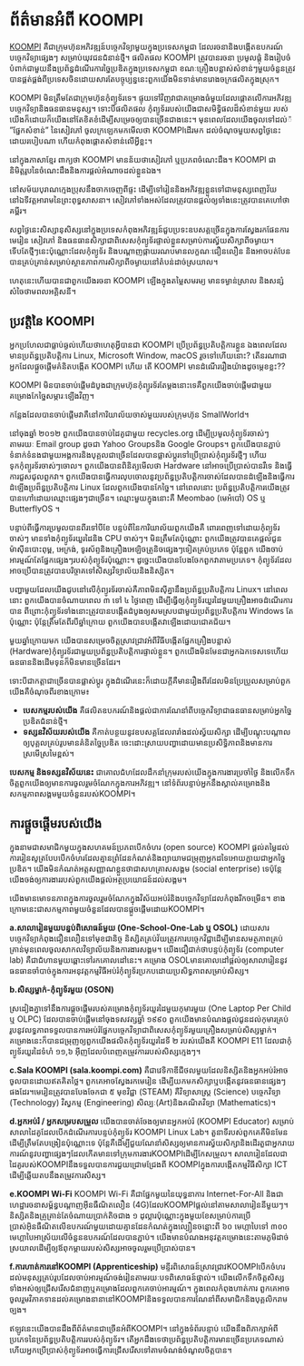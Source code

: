 # ព័ត៌មានអំពី KOOMPI

[KOOMPI](https://koompi.com/) គឺជាក្រុមហ៊ុនអភិវឌ្ឍន៍បច្ចេកវិទ្យាមួយក្នុងប្រទេសកម្ពុជា ដែលរចនានិងបង្កើតឧបករណ៍បច្ចេកវិទ្យាផ្សេងៗ សម្រាប់យុវជនជំនាន់ថ្មី។
ផលិតផល KOOMPI ត្រូវបានរចនា ប្រមូលផ្តុំ និងរៀបចំបំពាក់ជាមួយនឹងប្រព័ន្ធដំណើរការច្នៃប្រឌិតក្នុងប្រទេសកម្ពុជា ខណៈគ្រឿងបន្លាស់សំខាន់ៗមួយចំនួនត្រូវបានផ្គត់ផ្គង់ពីប្រទេសចិនដោយសារតែបច្ចុប្បន្ននេះពួកយើងមិនទាន់មានរោងចក្រផលិតក្នុងស្រុក។

KOOMPI មិនត្រឹមតែជាក្រុមហ៊ុនកុំព្យូទ័រទេ។ ផ្ទុយទៅវិញវាជាគម្រោងធំមួយដែលផ្តោតលើការអភិវឌ្ឍបច្ចេកវិទ្យានិងធនធានមនុស្ស។ ទោះបីផលិតផល កំុព្យូទ័ររបស់យើងជាសមិទ្ធិផលដ៏សំខាន់មួយ របស់យើងក៏ដោយក៏យើងនៅតែខិតខំដើម្បីសម្រេចឲ្យបានច្រើនជាងនេះ។ មុនពេលដែលយើងចូលទៅដល់៉ ”ផ្នែកសំខាន់” នៃសៀវភៅ ចូលក្រឡេកមកមើលថា KOOMPIដើរមក ដល់ចំណុចមួយសព្វថ្ងៃនេះដោយរបៀបណា ហើយកំពុងផ្តោតសំខាន់លើអ្វីខ្លះ។ 

នៅក្នុងភាសាខ្មែរ ពាក្យថា KOOMPI មានន័យថាសៀវភៅ ឬប្រភពចំណេះដឹង។ KOOMPI ជានិមិត្តរូបនៃចំណេះដឹងនិងការផ្តល់អំណាចដល់ខ្លួនឯង។

នៅសម័យបុរាណក្មេងប្រុសនឹងចាកចេញពីផ្ទះ ដើម្បីទៅរៀននិងអភិវឌ្ឍខ្លួនទៅជាមនុស្សពេញវ័យ នៅឯទីវត្តអារាមនៃព្រះពុទ្ធសាសនា។ សៀវភៅទាំងអស់ដែលត្រូវបានផ្តល់ឲ្យទាំងនេះត្រូវបានគេហៅថា គម្ពីរ។

សព្វថ្ងៃនេះសិស្សានុសិស្សនៅក្នុងប្រទេសកំពុងអភិវឌ្ឍន៍ជួបប្រទះឧបសគ្គច្រើនក្នុងការស្វែងរកផែនការមេរៀន សៀវភៅ និងធនធានសិក្សាជាពិសេសកុំព្យូទ័រផ្ទាល់ខ្លួនសម្រាប់ការស័្វយសិក្សាពីចម្ងាយ។
ទើបតែថ្មីៗនេះប៉ុណ្ណោះដែលកុំព្យូទ័រ និងបណ្តាញផ្កាយរណបមានលក្ខណៈជឿនលឿន និងអាចបត់បែនបានគ្រប់គ្រាន់សម្រាប់ស្ថានភាពការសិក្សាពីចម្ងាយនៅតំបន់ដាច់ស្រយាល។

ហេតុនេះហើយបានជាពួកយើងរចនា KOOMPI ឡើងក្នុងតម្លៃសមរម្យ មានទម្ងាន់ស្រាល និងសន្សំសំចៃថាមពលអគ្គិសនី។


<!-- ## [A Little History](#a_little_history) 
<span><a href="#a_little_history"><small>&#128279;</small></a></span>
<h2 id="a_little_history" style="cursor: pointer;">A Little History</h2>

-->
## ប្រវត្តិនៃ KOOMPI

អ្នកប្រហែលជាធ្លាប់ឆ្ងល់ហើយថាហេតុអ្វីបានជា KOOMPI ប្រើប្រព័ន្ធប្រតិបត្តិការខ្លួន ឯងពេលដែលមានប្រព័ន្ធប្រតិបតិ្តការ Linux, Microsoft Window, macOS រួចទៅហើយនោះ? តើនរណាជាអ្នកដែលផ្តួចផ្តើមគំនិតបង្កើត KOOMPI ហើយ តើ KOOMPI មានដំណើររឿងយ៉ាងដូចម្តេខខ្លះ?? 

KOOMPI មិនបានចាប់ផ្តើមដំបូងជាក្រុមហ៊ុនកំុព្យូរទ័រតែម្តងនោះទេគឺពួកយើងចាប់ផ្តើមជាមួយគម្រោងកែច្នៃសម្ភារៈឡើងវិញ។  

កន្លែងដែលបានចាប់ផ្តើមវាគឺនៅការិយាល័យចាស់មួយរបស់ក្រុមហ៊ុន SmallWorld។

នៅចុងឆ្នាំ ២០១២ ពួកយើងបានចាប់ដៃគូជាមួយ recycles.org ដើម្បីប្រមូលកុំព្យូទ័រចាស់ៗ តាមរយៈ Email group ដូចជា Yahoo Groupsនិង Google Groups។ ពួកយើងបានភ្ជាប់ទំនាក់ទំនងជាមួយអង្គការនិងបុគ្គលជាច្រើនដែលបានផ្លាស់ប្តូរទៅប្រើប្រាស់កំុព្យូរទ័រថ្មីៗ ហើយទុកកំុព្យូរទ័រចាស់ៗចោល។ ពួកយើងបានពិនិត្យមើលថា Hardware នៅអាចប្រើប្រាស់បានរឺទេ និងធ្វើការជួសជុលពួកវា។ ពួកយើងបានធ្វើការលុបចោលនូវប្រព័ន្ធប្រតិបតិ្តការចាស់ដែលបានដំឡើងនិងធ្វើការដំឡើងប្រព៏ន្ធប្រតិបត្តិការ Linux ដែលពួកយើងបានកែច្នៃ។ នៅពេលនោះ ប្រព័ន្ធប្រតិបតិ្តការយើងត្រូវបានហៅដោយឈ្មោះផ្សេងៗជាច្រើន។ ឈ្មោះមួយក្នុងនោះគឺ Meombao (មេអំបៅ) OS ឬ ButterflyOS ។

បន្ទាប់ពីធ្វើការប្រមូលបានពីរទៅបីខែ បន្ទប់ពីនៃការិយាល័យពួកយើងគឺ ពោរពេញទៅដោយកុំព្យូទ័រចាស់ៗ មានទាំងកុំព្យូទ័រយួរដៃនិង CPU ចាស់ៗ។ មិនត្រឹមតែប៉ុណ្ណោះ ពួកយើងត្រូវបានគេផ្តល់ជូនម៉ាស៊ីនបោះពុម្ព, អេក្រង់, ទូរស័ព្ទនិងគ្រឿងអេឡិចត្រូនិចផ្សេងៗទៀតគ្រប់ប្រភេទ ប៉ុន្តែពួក យើងចាប់អារម្មណ៍តែផ្នែកផ្សេងៗរបស់កុំព្យូទ័រប៉ុណ្ណោះ។ ដូច្នេះយើងបានបែងចែកពួកវាតាមប្រភេទ។ កុំព្យូទ័រដែលអាចប្រើបានត្រូវបានបរិច្ចាគទៅសិស្សវិទ្យាល័យនិងនិស្សិត។

បញ្ហាមួយដែលយើងជូបនៅលើកុំព្យូរទ័រចាស់គឺភាពមិនស៊ីគ្នានឹងប្រព័ន្ធប្រតិបត្តិការ Linux។ នៅពេលនោះ ពួកយើងបានចំណាយពេល ៣ ទៅ ៤ ថ្ងៃពេញ ដើម្បីធ្វើឲ្យកុំព្យូទ័រយួរដៃមួយគ្រឿងអាចដំណើរការបាន ពីព្រោះកុំព្យូទ័រទាំងនោះត្រូវបានបង្កើតដំបូងឲ្យសមស្របជាមួយប្រព័ន្ធប្រតិបតិ្តការ Windows តែប៉ុណ្ណោះ ប៉ុន្តែត្រឹមតែពីរបីឆ្នាំក្រោយ ពួកយើងបានបង្កើតវាឡើងដោយជោគជ័យ។ 

មួយឆ្នាំក្រោយមក យើងបានសម្រេចចិត្តស្រាវជ្រាវអំពីវិធីបង្កើតផ្នែកគ្រឿងបន្លាស់ (Hardware)កំុព្យូរទ័រជាមួយប្រព័ន្ធប្រតិបត្តិការផ្ទាល់ខ្លួន។ ពួកយើងមិនមែនជាអ្នកឯកទេសទេហើយធនធាននិងដើមទុនក៏មិនមានច្រើនដែរ។

ទោះបីជាកត្តាជាច្រើនបានផ្លាស់ប្តូរ ក្នុងដំណើរនេះក៏ដោយក្តីគឺមានរឿងពីរដែលមិនប្រែប្រួលសម្រាប់ពួកយើងគឺចំណុចពីរខាងក្រោម៖
- **បេសកម្មរបស់យើង** គឺផលិតឧបករណ៍និងផ្តល់ជាការណែនាំពីបច្ចេកវិទ្យាជាធនធានសម្រាប់អ្នកច្នៃប្រឌិតជំនាន់ថ្មី។
- **ទស្សនវិស័យរបស់យើង** គឺកាត់បន្ថយនូវឧបសគ្គដែលរារាំងដល់ស័្វយសិក្សា ដើម្បីបណ្តុះបណ្តាលឲ្យបុគ្គលគ្រប់រូបមានគំនិតច្នៃប្រឌិត ចេះដោះស្រាយបញ្ហាដោយមានប្រសិទ្ធិភាពនិងមានការស្រមើស្រមៃខ្ពស់។

**បេសកម្ម និងទស្សនវិស័យនេះ** ជាគោលជំហដែលដឹកនាំក្រុមរបស់យើងក្នុងការងារប្រចាំថ្ងៃ និងលើកទឹកចិត្តពួកយើងឲ្យមានការចូលរួមចំណែកក្នុងការអភិវឌ្ឍ។ នៅទំព័របន្ទាប់អ្នកនឹងស្គាល់គម្រោងនិងសកម្មភាពសង្គមមួយចំនួនរបស់KOOMPI។

## ការផ្តួចផ្តើមរបស់យើង
ក្នុងនាមជាសមាជិកមួយក្នុងសហគមន៍ប្រភពបើកចំហរ (open source) KOOMPI ផ្តល់តម្លៃដល់ការរៀនសូត្របែបបើកចំហរដែលគ្មានព្រំដែនកំណត់និងព្យាយាមជម្រុញអ្នកដទៃអោយក្លាយជាអ្នកច្នៃប្រឌិត។ យើងមិនកំណត់អត្តសញ្ញាណខ្លួនថាជាសហគ្រាសសង្គម (social enterprise) ទេប៉ុន្តែយើងចង់ឲ្យការងាររបស់ពួកយើងផ្តល់អត្ថប្រយោជន៍ដល់សង្គម។ 

យើងមានមោទនភាពក្នុងការចូលរួមចំណែកក្នុងវិស័យអប់រំនិងបច្ចេកវិទ្យាដែលកំពុងរីកចម្រើន។ ខាងក្រោមនេះជាសកម្មភាពមួយចំនួនដែលបានផ្តួចផ្តើមដោយKOOMPI។

**a.សាលារៀនមួយបន្ទប់ពិសោធន៍មួយ (One-School-One-Lab ឬ OSOL)**
 ដោយសារបច្ចេកវិទ្យាកំពុងជឿនលឿនទៅមុខជានិច្ច  និស្សិតគ្រប់វ័យត្រូវការបច្ចេកវិជ្ជាដើម្បីមានសមត្ថភាពគ្រប់គ្រាន់មុនពេលចូលសាកលវិទ្យាល័យនិងការងារសង្គម។ យើងជឿជាក់ថាបន្ទប់កុំព្យូទ័រ (computer lab) គឺជាជំហានមួយឆ្ពោះទៅរកគោលដៅនេះ។ គម្រោង OSOLមានគោលដៅផ្តល់ឲ្យសាលារៀននូវធនធានចាំបាច់ក្នុងការអនុវត្តកម្មវិធីអប់រំកុំព្យូទ័រប្រកបដោយប្រសិទ្ធភាពសម្រាប់សិស្ស។
 
**b.សិស្សម្នាក់-កុំព្យូទ័រមួយ (OSON)**

ស្រដៀងគ្នាទៅនឹងការផ្តួចផ្តើមរបស់គម្រោងកុំព្យូទ័រយួរដៃមួយកុមារមួយ (One Laptop Per Child ឬ OLPC) ដែលបានចាប់ផ្តើមនៅចុងទសវត្សឆ្នាំ ១៩៩០ ពួកយើងមានបំណងផ្តល់ជូនដល់កុមារគ្រប់រូបនូវលទ្ធភាពទទួលបានការអប់រំផ្នែកបច្ចេកវិទ្យាជាពិសេសកុំព្យូទ័រមួយគ្រឿងសម្រាប់សិស្សម្នាក់។ គម្រោងនេះក៏បានជម្រុញឲ្យពួកយើងផលិតកុំព្យូទ័រយួរដៃទី ២ របស់យើងគឺ KOOMPI E11 ដែលជាកុំព្យូទ័រយួរដៃទំហំ ១១,៦ អ៊ីញដែលបំពេញតម្រូវការរបស់សិស្សក្មេងៗ។
 
**c.Sala KOOMPI (sala.koompi.com)** គឺជាវេទិកាឌីជីថលមួយដែលនិស្សិតនិងអ្នកអប់រំអាចចូលបានដោយឥតគិតថ្លៃ។ ពួកគេអាចស្វែងរកមេរៀន ដើម្បីយកមកសិក្សាឬបង្កើតនូវធនធានផ្សេងៗផងដែរ។មេរៀនត្រូវបានបែងចែកជា ៥ មុខវិជ្ជា (STEAM) គឺវិទ្យាសាស្ត្រ (Science) បច្ចេកវិទ្យា (Technology) វិស្វកម្ម (Engineering) សិល្បៈ(Art)និងគណិតវិទ្យា (Mathematics)។
 
**d.អ្នកអប់រំ / អ្នកសម្របសម្រួល**
យើងបានចាត់ចែងឲ្យមានអ្នកអប់រំ (KOOMPI Educator) សម្រាប់សាលាដៃគូដែលបើកដំណើរការបន្ទប់កុំព្យូទ័រ KOOMPI Linux Lab។ តួនាទីរបស់ពួកគេគឺមិនមែនដើម្បីត្រឹមតែបង្រៀនប៉ុណ្ណោះទេ ប៉ុន្តែគឺដើម្បីជួយណែនាំសិស្សឲ្យមានការស័្វយសិក្សានិងដើរតួជាអ្នករាយការណ៍នូវបញ្ហាផ្សេងៗដែលកើតមានទៅក្រុមការងារKOOMPIដើម្បីកែសម្រួល។
សាលារៀនដែលជាដៃគូរបស់KOOMPIនឹងទទួលបានការជួយជ្រោមជ្រែងពី KOOMPIក្នុងការបង្កើតកម្មវិធីសិក្សា ICT ដើម្បីឆ្លើយតបនឹងតម្រូវការសិស្ស។

**e.KOOMPI Wi-Fi**
KOOMPI Wi-Fi គឺជាផ្នែកមួយនៃយុទ្ធនាការ Internet-For-All និងជាហេដ្ឋារចនាសម្ព័ន្ធបណ្តាញអ៊ីនធឺណិតលឿន (4G)ដែលKOOMPIផ្តល់នៅតាមសាលារៀននីមួយៗ។
និស្សិតនិងគ្រូគ្រាន់តែចំណាយប្រាក់តិចជាង ១ ដុល្លារប៉ុណ្ណោះក្នុងមួយខែសម្រាប់ការប្រើប្រាស់អ៊ិនធឺណិតលើឧបករណ៍មួយដោយគ្មានដែនកំណត់ក្នុងល្បឿនចន្លោះពី ៦០ មេហ្កាបៃទៅ ៣០០ មេហ្គាបៃអាស្រ័យលើចំនួនឧបករណ៍ដែលបានភ្ជាប់។ យើងមានបំណងអនុវត្តគម្រោងនេះតាមភូមិដាច់ស្រយាលដើម្បីឲ្យឪពុកម្តាយរបស់សិស្សអាចចូលរួមប្រើប្រាស់បាន។

**f.ការហាត់ការនៅKOOMPI (Apprenticeship)**
មន្ទីរពិសោធន៍ស្រាវជ្រាវKOOMPIបើកចំហរដល់មនុស្សគ្រប់រូបដែលចាប់អារម្មណ៍ចង់រៀនតាមរយៈបទពិសោធន៍ផ្ទាល់។ យើងលើកទឹកចិត្តសិស្សទាំងអស់ឲ្យជ្រើសរើសជំនាញឬគម្រោងដែលពួកគេចាប់អារម្មណ៍។ ក្នុងពេលកំពុងហាត់ការ ពួកគេអាចចូលរួមវិភាគទានដល់គម្រោងនានានៅKOOMPIនិងទទួលបានការណែនាំពីសមាជិកនិងបុគ្គលិករាមច្បង។

ឥឡូវនេះយើងបានដឹងពីព័ត៌មានជាច្រើនអំពីKOOMPI។ នៅក្នុងទំព័របន្ទាប់ យើងនឹងពិភាក្សាអំពីប្រភេទនៃប្រព័ន្ធប្រតិបត្តិការរបស់កុំព្យូទ័រ។ តើអ្នកដឹងទេថាប្រព័ន្ធប្រតិបត្តិការមានច្រើនប្រភេទណាស់ហើយអ្នកប្រើប្រាស់កុំព្យូទ័រអាចធ្វើការជ្រើសរើសទៅតាមចំណង់ចំណូលចិត្តបាន។  

